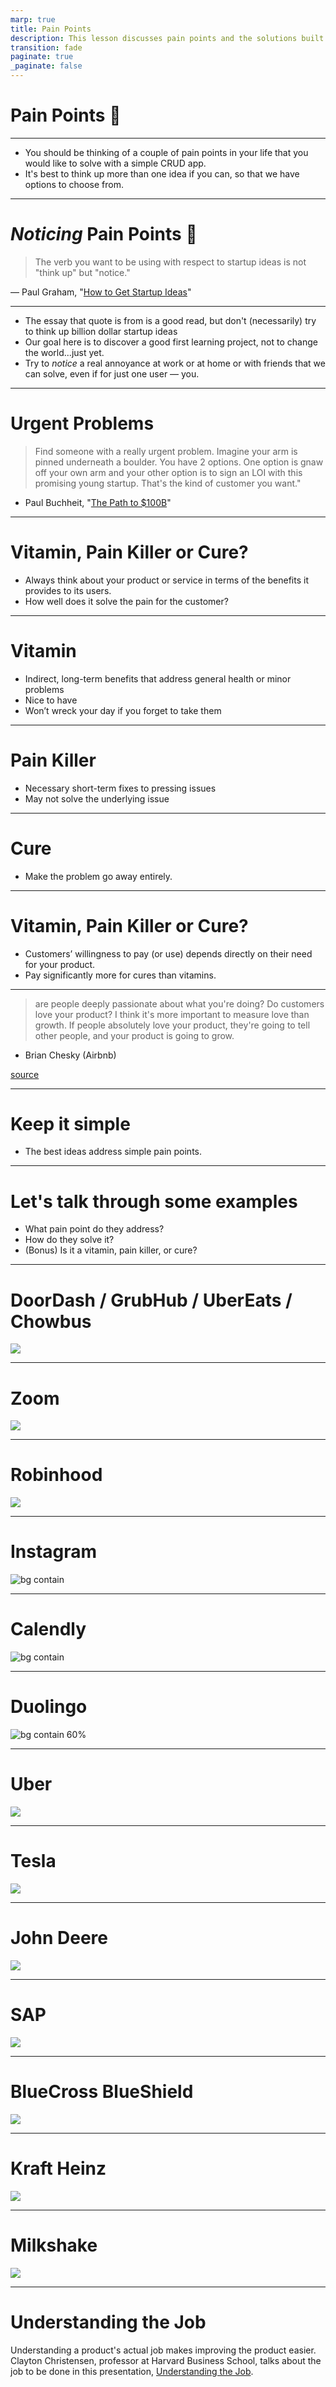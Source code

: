 ```yaml
---
marp: true
title: Pain Points
description: This lesson discusses pain points and the solutions built to address them.
transition: fade
paginate: true
_paginate: false
---
```


# Pain Points 🥲

---

- You should be thinking of a couple of pain points in your life that you would like to solve with a simple CRUD app.
- It's best to think up more than one idea if you can, so that we have options to choose from.

---
# *Noticing* Pain Points 🥲

> The verb you want to be using with respect to startup ideas is not "think up" but "notice."

— Paul Graham, "[How to Get Startup Ideas](http://paulgraham.com/startupideas.html)"

---

- The essay that quote is from is a good read, but don't (necessarily) try to think up billion dollar startup ideas
- Our goal here is to discover a good first learning project, not to change the world...just yet.
- Try to *notice* a real annoyance at work or at home or with friends that we can solve, even if for just one user — you.

---
# Urgent Problems
> Find someone with a really urgent problem. Imagine your arm is pinned underneath a boulder. You have 2 options. One option is gnaw off your own arm and your other option is to sign an LOI with this promising young startup. That's the kind of customer you want."

- Paul Buchheit, "[The Path to $100B](https://www.youtube.com/watch?v=Ir3hGtg0Wog&t=2910s)"

---

# Vitamin, Pain Killer or Cure?

- Always think about your product or service in terms of the benefits it provides to its users.
- How well does it solve the pain for the customer?

---
# Vitamin
- Indirect, long-term benefits that address general health or minor problems
- Nice to have
- Won’t wreck your day if you forget to take them

---

# Pain Killer
- Necessary short-term fixes to pressing issues
- May not solve the underlying issue

---

# Cure
- Make the problem go away entirely.

---
# Vitamin, Pain Killer or Cure?

- Customers’ willingness to pay (or use) depends directly on their need for your product.
- Pay significantly more for cures than vitamins.

---

> are people deeply passionate about what you're doing? Do customers love your product? I think it's more important to measure love than growth. If people absolutely love your product, they're going to tell other people, and your product is going to grow.
- Brian Chesky (Airbnb)

[source](https://www.inc.com/salvador-rodriguez/brian-chesky-ges-entrepreneurship.html)

<!-- better to have 10 people LOVE your product than 100 who sort of like it -->


---

# Keep it simple
- The best ideas address simple pain points.
 
---

# Let's talk through some examples

- What pain point do they address?
- How do they solve it?
- (Bonus) Is it a vitamin, pain killer, or cure?
---
# DoorDash / GrubHub / UberEats / Chowbus


![](./assets/doordash-window.webp)

<!-- 

Pain Point: Difficulty in getting food from favorite restaurants delivered.
Solution: A platform that connects consumers with their favorite local and national restaurants for delivery and takeout.

-->
---
# Zoom

![](./assets/zoom-meeting.webp)

<!-- 
Pain Point: Need for effective remote communication, especially in light of remote work and education trends.

Solution: Provides an easy-to-use video conferencing platform that integrates with multiple systems and allows for widespread collaboration. 

-->

---

# Robinhood

![](./assets/robinhood.webp)

<!--
Pain Point: Traditional stock trading platforms might be complicated or expensive for the average person.

Solution: Offers a free stock trading app that democratizes finance for all.
-->

---
# Instagram

![bg contain](./assets/instagram.webp)

<!-- 
Pain Point: The desire for short, entertaining content on mobile.

Solution: A platform that allows users to create, share, and discover short photos andvideo clips.
-->

---

# Calendly

![bg contain](./assets/calendly.webp)

<!-- 
Pain Point: The back-and-forth of scheduling meetings or appointments.

Solution: Provides a simple way for people to schedule meetings without the email back-and-forth. 
-->

---

# Duolingo

![bg contain 60%](./assets/duolingo.png)

<!-- 
Pain Point: The cost and complexity of learning a new language.

Solution: A gamified language-learning platform that's free and fun. 
-->

---

# Uber

![](./assets/uber.webp)

<!-- 
Pain Point: Getting from one place to another is expensive and slow. (Travel)

Solution: A mobile app where a car picks you up and drives you wherever you want to go.
-->

---

# Tesla

![](./assets/tesla-model-x.webp)

---

# John Deere

![](./assets/john-deere.webp)

---

# SAP

![](./assets/SAP-logo.svg)


---

# BlueCross BlueShield

![](/assets/bcbs-logo.svg)

---

# Kraft Heinz

![](./assets/kraft-logo.webp)

---

# Milkshake

![](./assets/milkshake-vanilla.webp)

---

# Understanding the Job

Understanding a product's actual job makes improving the product easier. Clayton Christensen, professor at Harvard Business School, talks about the job to be done in this presentation, [Understanding the Job](https://www.youtube.com/watch?v=sfGtw2C95Ms).
